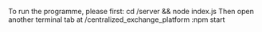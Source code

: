 To run the programme, please first: cd /server && node index.js
Then open another terminal tab at /centralized_exchange_platform :npm start
